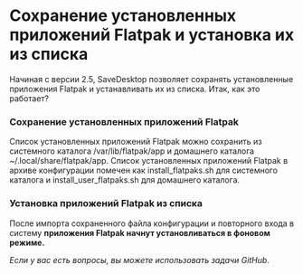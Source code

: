 # Сохранение установленных приложений Flatpak и установка их из списка
Начиная с версии 2.5, SaveDesktop позволяет сохранять установленные приложения Flatpak и устанавливать их из списка. Итак, как это работает?

### Сохранение установленных приложений Flatpak
Список установленных приложений Flatpak можно сохранить из системного каталога /var/lib/flatpak/app и домашнего каталога ~/.local/share/flatpak/app. Список установленных приложений Flatpak в архиве конфигурации помечен как install_flatpaks.sh для системного каталога и install_user_flatpaks.sh для домашнего каталога.

### Установка приложений Flatpak из списка
После импорта сохраненного файла конфигурации и повторного входа в систему **приложения Flatpak начнут установливаться в фоновом режиме.**

_Если у вас есть вопросы, вы можете использовать задачи GitHub._
